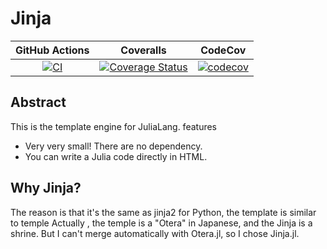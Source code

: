 # Jinja

|GitHub Actions|Coveralls|CodeCov|
|:------------:|:-----:|:------:|
|[![CI](https://github.com/QGMW22/Jinja.jl/actions/workflows/CI.yml/badge.svg)](https://github.com/QGMW22/Jinja.jl/actions/workflows/CI.yml)|[![Coverage Status](https://coveralls.io/repos/github/QGMW22/Jinja.jl/badge.svg?branch=master)](https://coveralls.io/github/QGMW22/Jinja.jl?branch=master)|[![codecov](https://codecov.io/gh/QGMW22/Jinja.jl/branch/master/graph/badge.svg?token=HV07A2W0WH)](https://codecov.io/gh/QGMW22/Jinja.jl)|

## Abstract
This is the template engine for JuliaLang.
features
- Very very small! There are no dependency.
- You can write a Julia code directly in HTML.

## Why Jinja?
The reason is that it's the same as jinja2 for Python, the template is similar to temple
Actually , the temple is a "Otera" in Japanese, and the Jinja is a shrine. But I can't merge automatically with Otera.jl, so I chose Jinja.jl.
